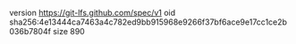 version https://git-lfs.github.com/spec/v1
oid sha256:4e13444ca7463a4c782ed9bb915968e9266f37bf6ace9e17cc1ce2b036b7804f
size 890
